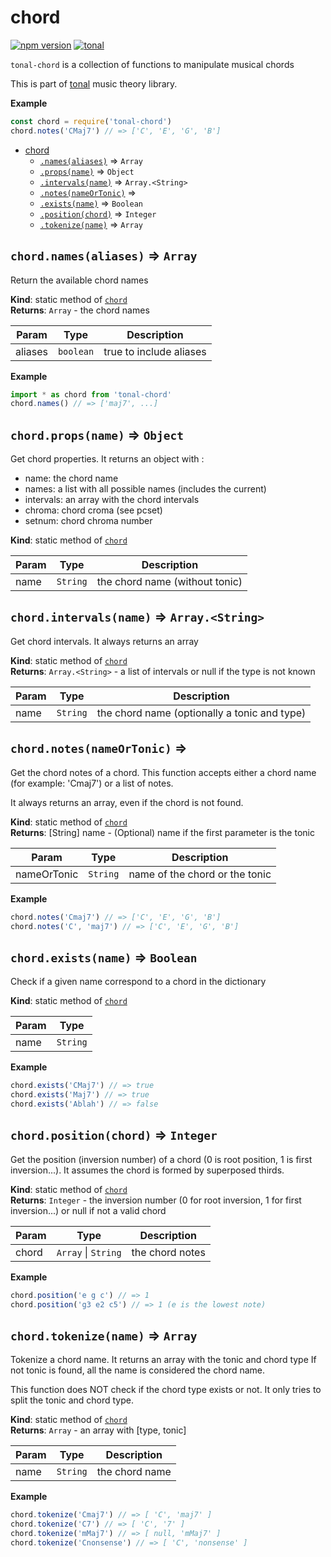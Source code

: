<a name="module_chord"></a>

# chord
[![npm version](https://img.shields.io/npm/v/tonal-chord.svg)](https://www.npmjs.com/package/tonal-chord)
[![tonal](https://img.shields.io/badge/tonal-chord-yellow.svg)](https://www.npmjs.com/browse/keyword/tonal)

`tonal-chord` is a collection of functions to manipulate musical chords

This is part of [tonal](https://www.npmjs.com/package/tonal) music theory library.

**Example**  
```js
const chord = require('tonal-chord')
chord.notes('CMaj7') // => ['C', 'E', 'G', 'B']
```

* [chord](#module_chord)
    * [`.names(aliases)`](#module_chord.names) ⇒ <code>Array</code>
    * [`.props(name)`](#module_chord.props) ⇒ <code>Object</code>
    * [`.intervals(name)`](#module_chord.intervals) ⇒ <code>Array.&lt;String&gt;</code>
    * [`.notes(nameOrTonic)`](#module_chord.notes) ⇒
    * [`.exists(name)`](#module_chord.exists) ⇒ <code>Boolean</code>
    * [`.position(chord)`](#module_chord.position) ⇒ <code>Integer</code>
    * [`.tokenize(name)`](#module_chord.tokenize) ⇒ <code>Array</code>

<a name="module_chord.names"></a>

## `chord.names(aliases)` ⇒ <code>Array</code>
Return the available chord names

**Kind**: static method of [<code>chord</code>](#module_chord)  
**Returns**: <code>Array</code> - the chord names  

| Param | Type | Description |
| --- | --- | --- |
| aliases | <code>boolean</code> | true to include aliases |

**Example**  
```js
import * as chord from 'tonal-chord'
chord.names() // => ['maj7', ...]
```
<a name="module_chord.props"></a>

## `chord.props(name)` ⇒ <code>Object</code>
Get chord properties. It returns an object with :
- name: the chord name
- names: a list with all possible names (includes the current)
- intervals: an array with the chord intervals
- chroma:  chord croma (see pcset)
- setnum: chord chroma number

**Kind**: static method of [<code>chord</code>](#module_chord)  

| Param | Type | Description |
| --- | --- | --- |
| name | <code>String</code> | the chord name (without tonic) |

<a name="module_chord.intervals"></a>

## `chord.intervals(name)` ⇒ <code>Array.&lt;String&gt;</code>
Get chord intervals. It always returns an array

**Kind**: static method of [<code>chord</code>](#module_chord)  
**Returns**: <code>Array.&lt;String&gt;</code> - a list of intervals or null if the type is not known  

| Param | Type | Description |
| --- | --- | --- |
| name | <code>String</code> | the chord name (optionally a tonic and type) |

<a name="module_chord.notes"></a>

## `chord.notes(nameOrTonic)` ⇒
Get the chord notes of a chord. This function accepts either a chord name
(for example: 'Cmaj7') or a list of notes.

It always returns an array, even if the chord is not found.

**Kind**: static method of [<code>chord</code>](#module_chord)  
**Returns**: [String] name - (Optional) name if the first parameter is the tonic  

| Param | Type | Description |
| --- | --- | --- |
| nameOrTonic | <code>String</code> | name of the chord or the tonic |

**Example**  
```js
chord.notes('Cmaj7') // => ['C', 'E', 'G', 'B']
chord.notes('C', 'maj7') // => ['C', 'E', 'G', 'B']
```
<a name="module_chord.exists"></a>

## `chord.exists(name)` ⇒ <code>Boolean</code>
Check if a given name correspond to a chord in the dictionary

**Kind**: static method of [<code>chord</code>](#module_chord)  

| Param | Type |
| --- | --- |
| name | <code>String</code> | 

**Example**  
```js
chord.exists('CMaj7') // => true
chord.exists('Maj7') // => true
chord.exists('Ablah') // => false
```
<a name="module_chord.position"></a>

## `chord.position(chord)` ⇒ <code>Integer</code>
Get the position (inversion number) of a chord (0 is root position, 1 is first
inversion...). It assumes the chord is formed by superposed thirds.

**Kind**: static method of [<code>chord</code>](#module_chord)  
**Returns**: <code>Integer</code> - the inversion number (0 for root inversion, 1 for first
inversion...) or null if not a valid chord  

| Param | Type | Description |
| --- | --- | --- |
| chord | <code>Array</code> \| <code>String</code> | the chord notes |

**Example**  
```js
chord.position('e g c') // => 1
chord.position('g3 e2 c5') // => 1 (e is the lowest note)
```
<a name="module_chord.tokenize"></a>

## `chord.tokenize(name)` ⇒ <code>Array</code>
Tokenize a chord name. It returns an array with the tonic and chord type 
If not tonic is found, all the name is considered the chord name.

This function does NOT check if the chord type exists or not. It only tries
to split the tonic and chord type.

**Kind**: static method of [<code>chord</code>](#module_chord)  
**Returns**: <code>Array</code> - an array with [type, tonic]  

| Param | Type | Description |
| --- | --- | --- |
| name | <code>String</code> | the chord name |

**Example**  
```js
chord.tokenize('Cmaj7') // => [ 'C', 'maj7' ]
chord.tokenize('C7') // => [ 'C', '7' ]
chord.tokenize('mMaj7') // => [ null, 'mMaj7' ]
chord.tokenize('Cnonsense') // => [ 'C', 'nonsense' ]
```
